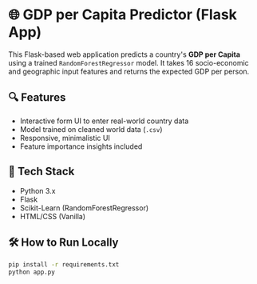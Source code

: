 # 🌐 GDP per Capita Predictor (Flask App)

This Flask-based web application predicts a country's **GDP per Capita** using a trained `RandomForestRegressor` model. It takes 16 socio-economic and geographic input features and returns the expected GDP per person.

## 🔍 Features

- Interactive form UI to enter real-world country data
- Model trained on cleaned world data (`.csv`)
- Responsive, minimalistic UI
- Feature importance insights included

## 🧠 Tech Stack

- Python 3.x
- Flask
- Scikit-Learn (RandomForestRegressor)
- HTML/CSS (Vanilla)

## 🛠 How to Run Locally

```bash
pip install -r requirements.txt
python app.py
